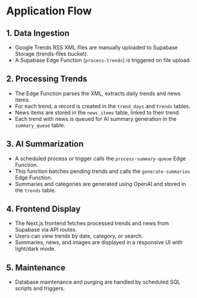 # Application Flow

## 1. Data Ingestion

- Google Trends RSS XML files are manually uploaded to Supabase Storage (trends-files bucket).
- A Supabase Edge Function (`process-trends`) is triggered on file upload.

## 2. Processing Trends

- The Edge Function parses the XML, extracts daily trends and news items.
- For each trend, a record is created in the `trend_days` and `trends` tables.
- News items are stored in the `news_items` table, linked to their trend.
- Each trend with news is queued for AI summary generation in the `summary_queue` table.

## 3. AI Summarization

- A scheduled process or trigger calls the `process-summary-queue` Edge Function.
- This function batches pending trends and calls the `generate-summaries` Edge Function.
- Summaries and categories are generated using OpenAI and stored in the `trends` table.

## 4. Frontend Display

- The Next.js frontend fetches processed trends and news from Supabase via API routes.
- Users can view trends by date, category, or search.
- Summaries, news, and images are displayed in a responsive UI with light/dark mode.

## 5. Maintenance

- Database maintenance and purging are handled by scheduled SQL scripts and triggers.
